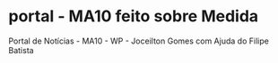 # portal - MA10 feito sobre Medida
Portal de Notícias - MA10 - WP - Joceilton Gomes com Ajuda do Filipe Batista
